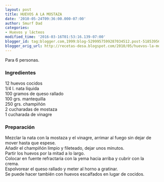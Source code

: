 ```yaml
---
layout: post
title: HUEVOS A LA MOSTAZA
date: '2010-05-24T09:36:00.000-07:00'
author: Smurf Dad
categories:
- Huevos y lácteos
modified_time: '2016-03-16T01:53:16.139-07:00'
blogger_id: tag:blogger.com,1999:blog-5299957599287034512.post-5185395683836446405
blogger_orig_url: http://recetas-desa.blogspot.com/2010/05/huevos-la-mostaza.html
---
```


Para 6 personas.<br /><h3>Ingredientes</h3>12 huevos cocidos<br />1/4 l. nata líquida<br />100 gramos de queso rallado<br />100 grs. mantequilla<br />250 grs. champiñón<br />2 cucharadas de mostaza<br />1 cucharada de vinagre<br /><h3>Preparación</h3>Mezclar la nata con la mostaza y el vinagre, arrimar al fuego sin dejar de mover hasta que espese.<br />Añadir el champiñón limpio y fileteado, dejar unos minutos.<br />Partir los huevos por la mitad a lo largo.<br />Colocar en fuente refractaria con la yema hacia arriba y cubrir con la crema.<br />Espolvorear el queso rallado y meter al horno a gratinar.<br />Se puede hacer también con huevos escalfados en lugar de cocidos.
